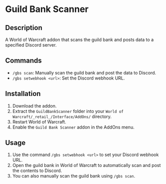 # Guild Bank Scanner

## Description
A World of Warcraft addon that scans the guild bank and posts data to a specified Discord server.

## Commands
- `/gbs scan`: Manually scan the guild bank and post the data to Discord.
- `/gbs setwebhook <url>`: Set the Discord webhook URL.

## Installation
1. Download the addon.
2. Extract the `GuildBankScanner` folder into your `World of Warcraft/_retail_/Interface/AddOns/` directory.
3. Restart World of Warcraft.
4. Enable the `Guild Bank Scanner` addon in the AddOns menu.

## Usage
1. Use the command `/gbs setwebhook <url>` to set your Discord webhook URL.
2. Open the guild bank in World of Warcraft to automatically scan and post the contents to Discord.
3. You can also manually scan the guild bank using `/gbs scan`.
